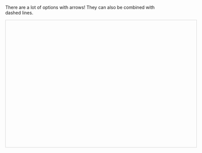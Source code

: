 
<!doctype html>
<html>
<head>
  <title>Network | Basic usage</title>

  <script type="text/javascript" src="../../../dist/vis.js"></script>
  <link href="../../../dist/vis-network.min.css" rel="stylesheet" type="text/css" />

  <style type="text/css">
    #mynetwork {
      width: 600px;
      height: 400px;
      border: 1px solid lightgray;
    }
  </style>
</head>
<body>

<p>
  There are a lot of options with arrows! They can also be combined with dashed lines.
</p>

<div id="mynetwork"></div>

<script type="text/javascript">
  // create an array with nodes
  var nodes = new vis.DataSet([
    {id: 1, label: 'Node 1'},
    {id: 2, label: 'Node 2'},
    {id: 3, label: 'Node 3'},
    {id: 4, label: 'Node 4'},
    {id: 5, label: 'Node 5'},
    {id: 6, label: 'Node 6'},
    {id: 7, label: 'Node 7'},
    {id: 8, label: 'Node 8'}
  ]);

  // create an array with edges
  var edges = new vis.DataSet([
    {from: 1, to: 8, arrows:'to', dashes:true},
    {from: 1, to: 3, arrows:'to'},
    {from: 1, to: 2, arrows:'to, from'},
    {from: 2, to: 4, arrows:'to, middle'},
    {from: 2, to: 5, arrows:'to, middle, from'},
    {from: 5, to: 6, arrows:{to:{scaleFactor:2}}},
    {from: 6, to: 7, arrows:{middle:{scaleFactor:0.5},from:true}}
  ]);

  // create a network
  var container = document.getElementById('mynetwork');
  var data = {
    nodes: nodes,
    edges: edges
  };
  var options = {};
  var network = new vis.Network(container, data, options);
</script>


</body>
</html>
